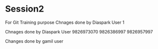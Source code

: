 # Session2
For Git Training purpose
Chnages done by Diaspark User 1

Chnages done by Diaspark User 9826973070 9826386997 9826957997


Changes done by gamil user

